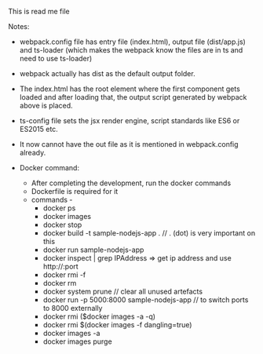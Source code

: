 This is read me file

Notes:
 - webpack.config file has entry file (index.html), output file (dist/app.js) and ts-loader (which makes the webpack know the files are in ts and need to use ts-loader)
 - webpack actually has dist as the default output folder.
 - The index.html has the root element where the first component gets loaded and after loading that, the output script generated by webpack above is placed.
 - ts-config file sets the jsx render engine, script standards like ES6 or ES2015 etc.
 - It now cannot have the out file as it is mentioned in webpack.config already.

 - Docker command:
    - After completing the development, run the docker commands
    - Dockerfile is required for it
    - commands -
        - docker ps
        - docker images
        - docker stop <containerid>
        - docker build -t sample-nodejs-app . // . (dot) is very important on this
        - docker run sample-nodejs-app
        - docker inspect <containerid> | grep IPAddress => get ip address and use http://<ipaddress>:port
        - docker rmi -f <image-id>
        - docker rm <container-id>
        - docker system prune // clear all unused artefacts
        - docker run -p 5000:8000 sample-nodejs-app // to switch ports to 8000 externally
        - docker rmi ($docker images -a -q)
        - docker rmi $(docker images -f dangling=true)
        - docker images -a
        - docker images purge